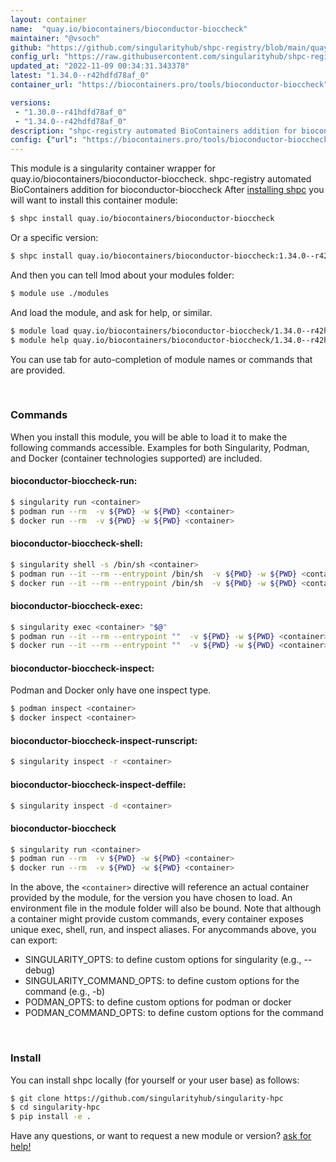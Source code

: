 ```yaml
---
layout: container
name:  "quay.io/biocontainers/bioconductor-bioccheck"
maintainer: "@vsoch"
github: "https://github.com/singularityhub/shpc-registry/blob/main/quay.io/biocontainers/bioconductor-bioccheck/container.yaml"
config_url: "https://raw.githubusercontent.com/singularityhub/shpc-registry/main/quay.io/biocontainers/bioconductor-bioccheck/container.yaml"
updated_at: "2022-11-09 00:34:31.343378"
latest: "1.34.0--r42hdfd78af_0"
container_url: "https://biocontainers.pro/tools/bioconductor-bioccheck"

versions:
 - "1.30.0--r41hdfd78af_0"
 - "1.34.0--r42hdfd78af_0"
description: "shpc-registry automated BioContainers addition for bioconductor-bioccheck"
config: {"url": "https://biocontainers.pro/tools/bioconductor-bioccheck", "maintainer": "@vsoch", "description": "shpc-registry automated BioContainers addition for bioconductor-bioccheck", "latest": {"1.34.0--r42hdfd78af_0": "sha256:1d2dd872b3dcff70c1edd3d9875313f1295ec7f4be5548bbbb069c931212af91"}, "tags": {"1.30.0--r41hdfd78af_0": "sha256:bb2669abe1fdb3af4d8e3ea03a177f806d22836d4424b6e926be7d58046e09ef", "1.34.0--r42hdfd78af_0": "sha256:1d2dd872b3dcff70c1edd3d9875313f1295ec7f4be5548bbbb069c931212af91"}, "docker": "quay.io/biocontainers/bioconductor-bioccheck"}
---
```


This module is a singularity container wrapper for quay.io/biocontainers/bioconductor-bioccheck.
shpc-registry automated BioContainers addition for bioconductor-bioccheck
After [installing shpc](#install) you will want to install this container module:


```bash
$ shpc install quay.io/biocontainers/bioconductor-bioccheck
```

Or a specific version:

```bash
$ shpc install quay.io/biocontainers/bioconductor-bioccheck:1.34.0--r42hdfd78af_0
```

And then you can tell lmod about your modules folder:

```bash
$ module use ./modules
```

And load the module, and ask for help, or similar.

```bash
$ module load quay.io/biocontainers/bioconductor-bioccheck/1.34.0--r42hdfd78af_0
$ module help quay.io/biocontainers/bioconductor-bioccheck/1.34.0--r42hdfd78af_0
```

You can use tab for auto-completion of module names or commands that are provided.

<br>

### Commands

When you install this module, you will be able to load it to make the following commands accessible.
Examples for both Singularity, Podman, and Docker (container technologies supported) are included.

#### bioconductor-bioccheck-run:

```bash
$ singularity run <container>
$ podman run --rm  -v ${PWD} -w ${PWD} <container>
$ docker run --rm  -v ${PWD} -w ${PWD} <container>
```

#### bioconductor-bioccheck-shell:

```bash
$ singularity shell -s /bin/sh <container>
$ podman run --it --rm --entrypoint /bin/sh  -v ${PWD} -w ${PWD} <container>
$ docker run --it --rm --entrypoint /bin/sh  -v ${PWD} -w ${PWD} <container>
```

#### bioconductor-bioccheck-exec:

```bash
$ singularity exec <container> "$@"
$ podman run --it --rm --entrypoint ""  -v ${PWD} -w ${PWD} <container> "$@"
$ docker run --it --rm --entrypoint ""  -v ${PWD} -w ${PWD} <container> "$@"
```

#### bioconductor-bioccheck-inspect:

Podman and Docker only have one inspect type.

```bash
$ podman inspect <container>
$ docker inspect <container>
```

#### bioconductor-bioccheck-inspect-runscript:

```bash
$ singularity inspect -r <container>
```

#### bioconductor-bioccheck-inspect-deffile:

```bash
$ singularity inspect -d <container>
```



#### bioconductor-bioccheck

```bash
$ singularity run <container>
$ podman run --rm  -v ${PWD} -w ${PWD} <container>
$ docker run --rm  -v ${PWD} -w ${PWD} <container>
```


In the above, the `<container>` directive will reference an actual container provided
by the module, for the version you have chosen to load. An environment file in the
module folder will also be bound. Note that although a container
might provide custom commands, every container exposes unique exec, shell, run, and
inspect aliases. For anycommands above, you can export:

 - SINGULARITY_OPTS: to define custom options for singularity (e.g., --debug)
 - SINGULARITY_COMMAND_OPTS: to define custom options for the command (e.g., -b)
 - PODMAN_OPTS: to define custom options for podman or docker
 - PODMAN_COMMAND_OPTS: to define custom options for the command

<br>

### Install

You can install shpc locally (for yourself or your user base) as follows:

```bash
$ git clone https://github.com/singularityhub/singularity-hpc
$ cd singularity-hpc
$ pip install -e .
```

Have any questions, or want to request a new module or version? [ask for help!](https://github.com/singularityhub/singularity-hpc/issues)